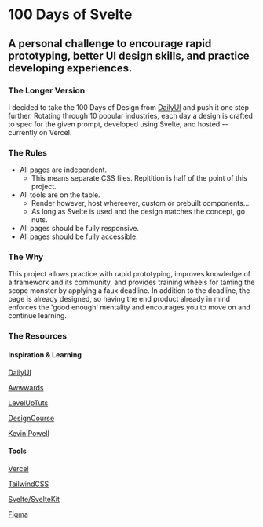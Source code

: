 # 100 Days of Svelte

## A personal challenge to encourage rapid prototyping, better UI design skills, and practice developing experiences.


### The Longer Version

I decided to take the 100 Days of Design from [DailyUI](https://dailyui.co) and push it one step further. Rotating through 10 popular industries, each day a design is crafted to spec for the given prompt, developed using Svelte, and hosted -- currently on Vercel.


### The Rules

- All pages are independent.
    - This means separate CSS files. Repitition is half of the point of this project.
- All tools are on the table.
    - Render however, host whereever, custom or prebuilt components...
    - As long as Svelte is used and the design matches the concept, go nuts.
- All pages should be fully responsive.
- All pages should be fully accessible.


### The Why

This project allows practice with rapid prototyping, improves knowledge of a framework and its community, and provides training wheels for taming the scope monster by applying a faux deadline. In addition to the deadline, the page is already designed, so having the end product already in mind enforces the 'good enough' mentality and encourages you to move on and continue learning.

### The Resources

#### Inspiration & Learning

[DailyUI](https://www.dailyui.co)

[Awwwards](https://www.awwwards.com)

[LevelUpTuts](https://www.youtube.com/c/LevelUpTuts)

[DesignCourse](https://www.youtube.com/c/DesignCourse)

[Kevin Powell](https://www.youtube.com/c/kepowob)

#### Tools

[Vercel](https://www.figma.com)

[TailwindCSS](https://svelte.dev)

[Svelte/SvelteKit](https://tailwindcss.com)

[Figma](https://vercel.com/)
